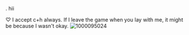 . hii

♡ I accept c+h always. If I leave the game when you lay with me, it might be because I wasn't okay.
![1000095024](https://github.com/user-attachments/assets/81f21545-c32b-418d-91f3-a0439a8a9eae)
